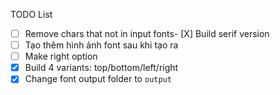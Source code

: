 TODO List
- [ ] Remove chars that not in input fonts- [X] Build serif version
- [ ] Tạo thêm hình ảnh font sau khi tạo ra
- [ ] Make right option
- [X] Build 4 variants: top/bottom/left/right
- [X] Change font output folder to `output`
